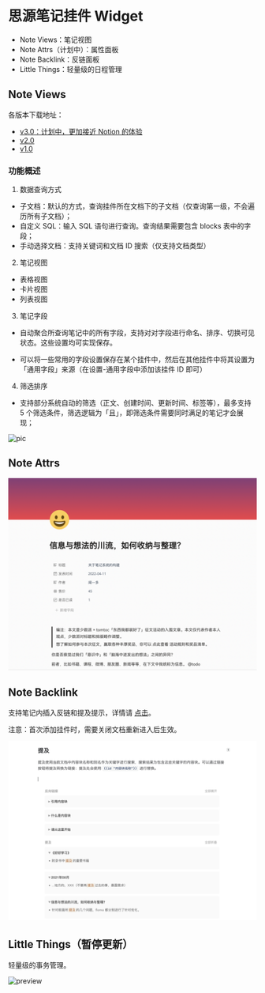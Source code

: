 # 思源笔记挂件 Widget

- Note Views：笔记视图
- Note Attrs（计划中）：属性面板
- Note Backlink：反链面板
- Little Things：轻量级的日程管理

## Note Views

 各版本下载地址：

 - [v3.0：计划中，更加接近 Notion 的体验]()
 - [v2.0](https://github.com/langzhou/note-views-for-siyuan)
 - [v1.0](https://github.com/langzhou/siyuan-note/tree/main/widgets/note-views)

### 功能概述

1. 数据查询方式

- 子文档：默认的方式，查询挂件所在文档下的子文档（仅查询第一级，不会遍历所有子文档）；
- 自定义 SQL：输入 SQL 语句进行查询。查询结果需要包含 blocks 表中的字段；
- 手动选择文档：支持关键词和文档 ID 搜索（仅支持文档类型）

2. 笔记视图

- 表格视图
- 卡片视图
- 列表视图

3. 笔记字段

- 自动聚合所查询笔记中的所有字段，支持对对字段进行命名、排序、切换可见状态。这些设置均可实现保存。

- 可以将一些常用的字段设置保存在某个挂件中，然后在其他挂件中将其设置为「通用字段」来源（在设置-通用字段中添加该挂件 ID 即可）

4. 筛选排序

- 支持部分系统自动的筛选（正文、创建时间、更新时间、标签等），最多支持 5 个筛选条件，筛选逻辑为「且」，即筛选条件需要同时满足的笔记才会展现；

![pic](https://cdn.jsdelivr.net/gh/langzhou/note-views-for-siyuan/preview.png)

## Note Attrs

![preview](https://raw.githubusercontent.com/langzhou/siyuan-note/main/widgets/note-attrs/preview/note-attrs.png) 

## Note Backlink

支持笔记内插入反链和提及提示，详情请 [点击](https://github.com/langzhou/siyuan-note/tree/main/widgets/note-backlink)。

注意：首次添加挂件时，需要关闭文档重新进入后生效。

![preview](https://raw.githubusercontent.com/langzhou/siyuan-note/main/widgets/note-backlink/preview.png) 


## Little Things（暂停更新）

轻量级的事务管理。

![preview](https://raw.githubusercontent.com/langzhou/siyuan-note/main/widgets/little-things/preview.png) 